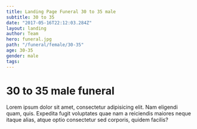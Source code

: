 ```yaml
---
title: Landing Page Funeral 30 to 35 male
subtitle: 30 to 35
date: "2017-05-16T22:12:03.284Z"
layout: landing
author: Team
hero: funeral.jpg
path: "/funeral/female/30-35"
age: 30-35
gender: male
tags:
---
```


# 30 to 35 male funeral

Lorem ipsum dolor sit amet, consectetur adipisicing elit. Nam eligendi quam, quis. Expedita fugit voluptates quae nam a reiciendis maiores neque itaque alias, atque optio consectetur sed corporis, quidem facilis?